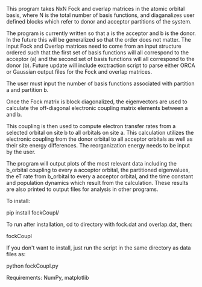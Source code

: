 This program takes NxN Fock and overlap matrices in the atomic orbital basis, where N is the total number of basis functions, and diaganalizes user defined blocks which refer to donor and acceptor partitions of the system.

The program is currently written so that a is the acceptor and b is the donor. In the future this will be generalized so that the order does not matter. The input Fock and Overlap matrices need to come from an input structure ordered such that the first set of basis functions will all correspond to the acceptor (a) and the second set of basis functions will all correspond to the donor (b). Future update will include exctraction script to parse either ORCA or Gaussian output files for the Fock and overlap matrices.

The user must input the number of basis functions associated with partition a and partition b.

Once the Fock matrix is block diagonalized, the eigenvectors are used to calculate the off-diagonal electronic coupling matrix elements between a and b. 

This coupling is then used to compute electron transfer rates from a selected orbital on site b to all orbitals on site a. This calculation utilizes the electronic coupling from the donor orbital to all acceptor orbitals as well as their site energy differences. The reorganization energy needs to be input by the user. 

The program will output plots of the most relevant data including the b_orbital coupling to every a acceptor orbital, the partitioned eigenvalues, the eT rate from b_orbital to every a acceptor orbital, and the time constant and population dynamics which result from the calculation. These results are also printed to output files for analysis in other programs. 

To install:

pip install fockCoupl/

To run after installation, cd to directory with fock.dat and overlap.dat, then:

fockCoupl

If you don't want to install, just run the script in the same directory as data files as:

python fockCoupl.py

Requirements: NumPy, matplotlib